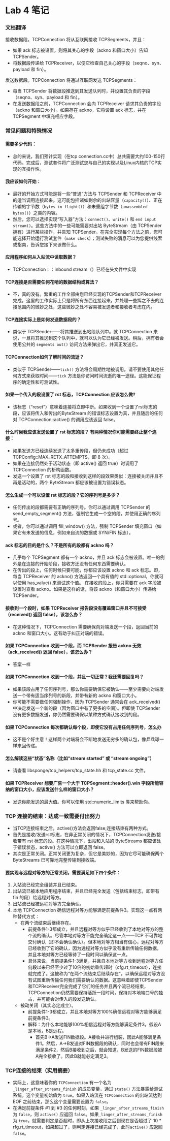 Lab 4 笔记
=============

### 文档翻译
接收数据段。TCPConnection 将从互联网接收 TCPSegments，并且：
- 如果 ack 标志被设置，则将其关心的字段（ackno 和窗口大小）告知 TCPSender。
- 将数据段传递给 TCPReceiver，以便它检查自己关心的字段（seqno、syn、payload 和 fin）。

发送数据段。TCPConnection 将通过互联网发送 TCPSegments：
- 每当 TCPSender 将数据段推送到其发送队列时，并设置其负责的字段（seqno、syn、payload 和 fin）。  
- 在发送数据段之前，TCPConnection 会向 TCPReceiver 请求其负责的字段（ackno 和窗口大小）。如果存在 ackno，它将设置 ack 标志，并在 TCPSegment 中填充相应字段。

### 常见问题和特殊情况 
#### 需要多少代码：
- 总的来说，我们预计实现（在tcp connection.cc中）总共需要大约100-150行代码。完成后，测试套件将广泛测试您与自己的实现以及Linux内核的TCP实现的互操作性。
#### 我应该如何开始：
- 最好的开始方式可能是将一些“普通”方法与 TCPSender 和 TCPReceiver 中的适当调用连接起来。这可能包括诸如剩余的出站容量（`capacity()`）、正在传输的字节数（`bytes in flight()`）和未重组字节数（`unassembled bytes()`）之类的内容。
- 然后，您可以选择实现“写入器”方法：`connect()`、`write()` 和 `end input stream()`。这些方法中的一些可能需要对出站 ByteStream（由 TCPSender拥有）进行某些操作，并告知 TCPSender。在完全实现每个方法之前，您可能选择开始运行测试套件（`make check`）；测试失败的消息可以为您提供线索或指南，告诉您接下来该做什么。
#### 应用程序如何从入站流中读取数据？
- TCPConnection：：inbound stream（）已经在头文件中实现
#### TCP连接是否需要任何花哨的数据结构或算法？
- 不，真的没有。繁重的工作全部由您已经实现的TCPSender和TCPReceiver完成。这里的工作实际上只是将所有东西连接起来，并处理一些挥之不去的连接范围内的微妙之处，这些微妙之处不容易被发送者和接收者考虑在内。
#### TCP连接实际上是如何发送数据段的？
- 类似于 TCPSender——将其推送到出站段队列中。就 TCPConnection 来说，一旦将其推送到这个队列中，就可以认为它已经被发送。稍后，拥有者会使用公共的 `segments out()` 访问方法来弹出它，并真正发送它。
#### TCPConnection如何了解时间的流逝？
- 类似于 TCPSender——`tick()` 方法将会周期性地被调用。请不要使用其他任何方式来获取时间——`tick` 方法是你访问时间流逝的唯一途径。这能保证程序的确定性和可测试性。
#### 如果一个传入的段设置了 rst 标志，TCPConnection 应该怎么做?
- 该标志（“reset”）意味着连接将立即中断。如果收到一个设置了rst标志的段，应该将传入和传出的ByteStream 的错误标志设置为真，并且随后的任何对 TCPConnection::active() 的调用应该返回 false。
#### 什么时候我应该发送设置了 rst 标志的段？ 有两种情况你可能需要终止整个连接：
- 如果发送方已经连续发送了太多重传段，但仍未成功（超过 TCPConfig::MAX_RETX_ATTEMPTS，即 8 次）。
- 如果在连接仍然处于活动状态（即 active() 返回 true）时调用了 TCPConnection 的析构函数。
- 发送一个设置了 rst 标志的段和接收到这样的段效果类似：连接被关闭并且不再是活动的，两个 ByteStream 都应该被设置为错误状态。
#### 怎么生成一个可以设置 rst 标志的段？它的序列号是多少？
- 任何传出的段都需要有正确的序列号。你可以通过调用 TCPSender 的 send_empty_segment() 方法，强制它生成一个空的段，并使用正确的序列号。
- 或者，你可以通过调用 fill_window() 方法，强制 TCPSender 填充窗口（如果它有未发送的信息，例如来自流的数据或 SYN/FIN 标志）。
#### ack 标志的目的是什么？不是所有的段都有 ackno 吗？
- 几乎每个 TCPSegment 都有一个 ackno，并且 ack 标志会被设置。唯一的例外是在连接的开始阶段，接收方还没有任何东西需要确认。 
- 在传出的段上，任何时候只要可能，你都应该设置 ackno 和 ack 标志。即，每当 TCPReceiver 的 ackno() 方法返回一个具有值的 std::optional<WrappingInt32>，你就可以使用 has_value() 来测试这个值。 在接收的段上，你只需要在 ack 字段被设置时查看 ackno。如果是这样的话，将该 ackno（和窗口大小）传递给 TCPSender。
#### 接收到一个段时，如果 TCPReceiver 报告段没有覆盖窗口并且不可接受（received() 返回 false），该怎么办？
- 在这种情况下，TCPConnection 需要确保向对端发送一个段，返回当前的 ackno 和窗口大小。这有助于纠正对端的错误。
#### 如果 TCPConnection 收到一个段，而 TCPSender 报告 ackno 无效（ack_received() 返回 false），该怎么办？
- 答案一样
#### 如果 TCPConnection 收到一个段，并且一切正常？我还需要回复吗？
- 如果该段占用了任何序列号，那么你需要确保它被确认——至少需要向对端发送一个带有适当序列号的新段，并带有新的 ackno 和窗口大小。
- 你可能不需要做任何强制操作，因为 TCPSender 通常会在 ack_received() 中决定发送一个新的段（因为窗口中有了更多的空间）。但即使 TCPSender 没有更多数据发送，你仍然需要确保以某种方式确认接收到的段。
#### 如果 TCPConnection 每次都确认每个段，即使它没有占用任何序列号，怎么办
- 这不是个好主意！这样两个对端将会不断地发送无穷多的确认包，像乒乓球一样来回传递。
#### 怎么解读这些“状态”名称（比如“stream started” 或 “stream ongoing”）
- 请查看 libsponge/tcp_helpers/tcp_state.hh 和 tcp_state.cc 文件。
#### 如果 TCPReceiver 想要广告一个大于 TCPSegment::header().win 字段所能容纳的窗口大小，应该发送什么样的窗口大小？
-  发送你能发送的最大值。你可以使用 std::numeric_limits 类来帮助你。
### TCP 连接的结束：达成一致需要付出努力
- 当TCP连接结束之后，active()方法会返回false;连接结束有两种方式。
- 首先是接收/发送rst标志，在非正常关闭的情况下，TCPConnection发送/接收带有 rst 标志的段。在这种情况下，出站和入站的 ByteStreams 都应该处于错误状态，active() 方法可以立即返回 false。
- 其次是正常关闭。正常关闭更为复杂，但它是美妙的，因为它尽可能确保两个 ByteStreams 已可靠地完整传输到接收端。
#### 要实现与远程对等方的正常关闭，需要满足如下四个条件：
1. 入站流已经完全组装并且已结束。
2. 出站流已被本地应用程序结束，并且已经完全发送（包括结束标志，即带有 fin 的段）给远程对等方。
3. 出站流已经被远程对等方完全确认。
4. 本地 TCPConnection 确信远程对等方能够满足前提条件3。实现这一点有两种替代方式：
    - 在两个流结束后继续存在。
        - 前提条件1-3都成立，并且远程对等方似乎已经收到了本地对等方的整个流的确认。尽管本地对等方不能完全确定这一点——TCP 不可靠地交付确认（即不会确认确认）。但本地对等方相当有信心，远程对等方已经收到了它的确认，因为远程对等方似乎没有重新传输任何数据，并且本地对等方已经等待了一段时间以确保这一点。
        - 具体来说，当前提条件1-3满足，并且自本地对等方收到远程对等方任何段以来已经至少过了10倍的初始重传超时（cfg.rt_timeout），连接就完成了。这被称为“在两个流结束后继续存在”，以确保远程对等方没有试图重新传输任何我们需要确认的数据。这意味着即使TCPSender和TCPReceiver完全完成了它们的任务并且两个流已经结束，TCPConnection仍然需要保持活跃一段时间，保持对本地端口号的独占，并可能会对传入的段发送确认。
    - 被动关闭（其实必定成立）。
        - 前提条件1-3都成立，并且本地对等方100%确信远程对等方能够满足前提条件3。
        - 解释：为什么本地能够100%相信远程对等方能够满足条件3。假设A是本地，B是远程。
            - 首先B->A发送FIN数据段。A接收并进行组装，因此A能够满足条件1。然后，A->B发送对FIN数据段的确认，同时也会带有FIN段来满足条件2，然后B接收到之后，就会知道，B发送的FIN数据段被A完全接收了。因此B就能必定满足3。
### TCP连接的结束（实用摘要）
- 实际上，这意味着你的 `TCPConnection` 有一个名为 `_linger_after_streams_finish` 的成员变量，通过 `state()` 方法暴露给测试系统。这个变量初始值为 `true`。如果入站流在 `TCPConnection` 的出站流达到 EOF 之前结束，那么这个变量需要设置为 `false`。
- 在满足前提条件 #1 到 #3 的任何时刻，如果 `_linger_after_streams_finish` 为 `false`，则 `active()` 应返回 `false`。如果`_linger_after_streams_finish` 为 `true`，就需要判定是否超时，即从上次接收段之后到现在是否超过了 10 * rfg.rt_timeout，如果超过了，则判定连接已经完成了，此时`active()` 应返回 `false`。